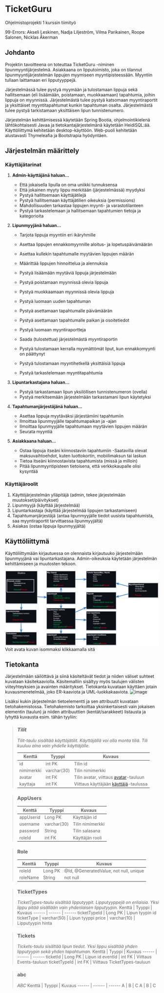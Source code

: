 # TicketGuru

Ohjelmistoprojekti 1 kurssin tiimityö

99-Errors: Akseli Leskinen, Nadja Liljeström, Vilma Parikainen, Roope Salonen, Nicklas Åkerman

## Johdanto

Projektin tavoitteena on toteuttaa TicketGuru -niminen lipunmyyntijärjestelmä. Asiakkaana on lipputoimisto, joka on tilannut lipunmyyntijärjestelmän lippujen myymiseen myyntipisteessään. Myyntiin tullaan laittamaan eri lipputyyppejä.

Järjestelmässä tulee pystyä myymään ja tulostamaan lippuja sekä hallitsemaan (eli lisäämään, poistamaan, muokkaamaan) tapahtumia, joihin lippuja on myynnissä. Järjestelmästä tulee pystyä katsomaan myyntiraportit ja yksittäiset myyntitapahtumat kunkin tapahtuman osalta. Järjestelmästä tulee pystyä tarkistamaan yksittäisen lipun tunnistenumero.

Järjestelmän kehittämisessä käytetään Spring Bootia, ohjelmointikielenä lähtökohtaisesti Javaa ja tietokantajärjestelmänä käytetään HeidiSQL:ää. Käyttöliittymä kehitetään desktop-käyttöön. Web-puoli kehitetään alustavasti Thymeleafia ja Bootstrapia hyödyntäen.

## Järjestelmän määrittely

### Käyttäjätarinat

1. **Admin-käyttäjänä haluan...**

   - Että jokaisella lipulla on oma uniikki tunnuksensa
   - Että jokainen myyty lippu merkitään (järjestelmässä) myydyksi
   - Pystyä hallitsemaan käyttäjätilejä
   - Pystyä hallitsemaan käyttäjätilien oikeuksia (permissions)
   - Mahdollisuuden tarkastaa lippujen myynti- ja varastotilanteen
   - Pystyä tarkastelemaan ja hallitsemaan tapahtumien tietoja ja kategorioita

2. **Lipunmyyjänä haluan...**

   - Tarjota lippuja myyntiin eri ikäryhmille
   - Asettaa lippujen ennakkomyynnille aloitus- ja lopetuspäivämäärän
   - Asettaa kullekin tapahtumalle myytävien lippujen määrän
   - Määrittää lippujen hinnoittelua ja alennuksia
   - Pystyä lisäämään myytäviä lippuja järjestelmään
   - Pystyä poistamaan myynnissä olevia lippuja
   - Pystyä muokkaamaan myynnissä olevia lippuja

   - Pystyä luomaan uuden tapahtuman
   - Pystyä asettamaan tapahtumalle päivämäärän
   - Pystyä asettamaan tapahtumalle paikan ja osoitetiedot

   - Pystyä luomaan myyntiraportteja
   - Saada (tulostettua) järjestelmästä myyntiraportin
   - Pystyä tulostamaan kerralla myymättömät liput, kun ennakkomyynti on päättynyt
   - Pystyä tulostamaan myyntihetkellä yksittäisiä lippuja
   - Pystyä tarkastelemaan myyntitapahtumia

3. **Lipuntarkastajana haluan...**

   - Pystyä tarkastamaan lipun yksilöllisen tunnistenumeron (ovella)
   - Pystyä merkitsemään järjestelmään tarkastamani lipun käytetyksi

4. **Tapahtumanjärjestäjänä haluan...**

   - Asettaa lippuja myytäväksi järjestämiini tapahtumiin
   - Ilmoittaa lipunmyyjälle tapahtumapaikan ja -ajan
   - Ilmoittaa lipunmyyjälle tapahtumaan myytävien lippujen määrän
   - Seurata myyntiä

5. **Asiakkaana haluan...**
   - Ostaa lippuja itseäni kiinnostaviin tapahtumiin
     -Saatavilla olevat maksuvaihtoehdot, kuten luottokortin, mobiilimaksun tai laskun
   - Tietoa itseäni kiinnostavista tapahtumista (missä ja milloin)
   - Pitää lipunmyyntipisteen tietoisena, että verkkokaupalle olisi kysyntää <!--(Voisko tän muotoilla paremmin, eli varaudutaan siihen, että myös verkkokauppa olisi mahdollista toteuttaa ilman muutoksia nykyiseen järjestelmään)-->

### Käyttäjäroolit

1. Käyttöjärjestelmän ylläpitäjä (admin, tekee järjestelmään muutokset/päivitykset)
2. Lipunmyyjä (käyttää järjestelmää)
3. Lipuntarkastaja (käyttää järjestelmää lippujen tarkastamiseen)
4. Tapahtumanjärjestäjä (antaa lipunmyyjälle tiedot uusista tapahtumista, saa myyntiraportit tarvittaessa lipunmyyjältä)
5. Asiakas (ostaa lippuja lipunmyyjältä)

## Käyttöliittymä

Käyttöliittymään kirjautuessa on olennaista kirjautuuko järjestelmään lipunmyyjänä vai lipuntarkastajana. Admin-oikeuksia käytetään järjestelmän kehittämiseen ja muutosten tekoon.

<!--![Katastrofi ajalta 2023 09 07 13 47 45](https://github.com/NicklasHH/TicketGuru/assets/117033936/b0fca7bb-b075-429f-973a-4c63afdf7641) (vanha kuva)-->

![](https://github.com/NicklasHH/TicketGuru/blob/master/TicketGuruN%C3%A4ytt%C3%B6kuva.png)
Voit avata kuvan isommaksi klikkaamalla sitä

## Tietokanta

Järjestelmään säilöttävä ja siinä käsiteltävät tiedot ja niiden väliset suhteet
kuvataan käsitekaaviolla. Käsitemalliin sisältyy myös taulujen välisten viiteyhteyksien ja avainten
määritykset. Tietokanta kuvataan käyttäen jotain kuvausmenetelmää, joko ER-kaaviota ja UML-luokkakaaviota.
![image](https://github.com/NicklasHH/TicketGuru/assets/117033936/3bc18d8d-1f3a-4d97-a931-61a100e671a6)

Lisäksi kukin järjestelmän tietoelementti ja sen attribuutit kuvataan
tietohakemistossa. Tietohakemisto tarkoittaa yksinkertaisesti vain jokaisen elementin (taulun) ja niiden
attribuuttien (kentät/sarakkeet) listausta ja lyhyttä kuvausta esim. tähän tyyliin:

> ### _Tilit_
>
> _Tilit-taulu sisältää käyttäjätilit. Käyttäjällä voi olla monta tiliä. Tili kuuluu aina vain yhdelle käyttäjälle._
>
> | Kenttä     | Tyyppi      | Kuvaus                                             |
> | ---------- | ----------- | -------------------------------------------------- |
> | id         | int PK      | Tilin id                                           |
> | nimimerkki | varchar(30) | Tilin nimimerkki                                   |
> | avatar     | int FK      | Tilin avatar, viittaus [avatar](#Avatar)-tauluun   |
> | kayttaja   | int FK      | Viittaus käyttäjään [käyttäjä](#Kayttaja)-taulussa |

> ### AppUsers
>
> | Kenttä    | Tyyppi      | Kuvaus           |
> | --------- | ----------- | ---------------- |
> | appUserid | Long PK     | Käyttäjän id     |
> | username  | varchar(30) | Tilin nimimerkki |
> | password  | String      | Tilin salasana   |
> | roleId    | int FK      | Käyttäjän rooli  |

> ### Role
>
> | Kenttä   | Tyyppi  | Kuvaus                                 |
> | -------- | ------- | -------------------------------------- |
> | roleId   | Long PK | @Id, @GeneratedValue, not null, unique |
> | roleName | String  | not null                               |

> ### TicketTypes
>
> _TicketTypes-taulu sisältää lipputyypit. Lipputyyppejä on erilaisia. Yksi lippu pitää sisällään vain yhdenlaisen lipputyypin._
> Kenttä | Tyyppi | Kuvaus
> ------ | ------ | ------
> ticketTypeId | Long PK | Lipun tyypin id
> ticketType | varchar(50) | Lipun tyyppi
> price | varchar(10) | Lipputyypin hinta

> ### Tickets
>
> _Tickets-taulu sisältää lipun tiedot. Yksi lippu sisältää yhden lipputyypin sekä yhden tapahtuman._
> Kenttä | Tyyppi | Kuvaus
> ------ | ------ | ------
> ticketId | Long PK | Lipun id
> eventId | int FK | Viittaus Events-tauluun
> ticketTypeId | int FK | Viittaus TicketTypes-tauluun

> ### abc
>
> _ABC_
> Kenttä | Tyyppi | Kuvaus
> ------ | ------ | ------
> A | B | C
> A | B | C

<!--
## Tekninen kuvaus

Teknisessä kuvauksessa esitetään järjestelmän toteutuksen suunnittelussa tehdyt tekniset
ratkaisut, esim.

-   Missä mikäkin järjestelmän komponentti ajetaan (tietokone, palvelinohjelma)
    ja komponenttien väliset yhteydet (vaikkapa tähän tyyliin:
    https://security.ufl.edu/it-workers/risk-assessment/creating-an-information-systemdata-flow-diagram/)
-   Palvelintoteutuksen yleiskuvaus: teknologiat, deployment-ratkaisut yms.
-   Keskeisten rajapintojen kuvaukset, esimerkit REST-rajapinta. Tarvittaessa voidaan rajapinnan käyttöä täsmentää
    UML-sekvenssikaavioilla.
-   Toteutuksen yleisiä ratkaisuja, esim. turvallisuus.

Tämän lisäksi

-   ohjelmakoodin tulee olla kommentoitua
-   luokkien, metodien ja muuttujien tulee olla kuvaavasti nimettyjä ja noudattaa
    johdonmukaisia nimeämiskäytäntöjä
-   ohjelmiston pitää olla organisoitu komponentteihin niin, että turhalta toistolta
    vältytään

## Testaus

Tässä kohdin selvitetään, miten ohjelmiston oikea toiminta varmistetaan
testaamalla projektin aikana: millaisia testauksia tehdään ja missä vaiheessa.
Testauksen tarkemmat sisällöt ja testisuoritusten tulosten raportit kirjataan
erillisiin dokumentteihin.

Tänne kirjataan myös lopuksi järjestelmän tunnetut ongelmat, joita ei ole korjattu.

## Asennustiedot

Järjestelmän asennus on syytä dokumentoida kahdesta näkökulmasta:

-   järjestelmän kehitysympäristö: miten järjestelmän kehitysympäristön saisi
    rakennettua johonkin toiseen koneeseen

-   järjestelmän asentaminen tuotantoympäristöön: miten järjestelmän saisi
    asennettua johonkin uuteen ympäristöön.

Asennusohjeesta tulisi ainakin käydä ilmi, miten käytettävä tietokanta ja
käyttäjät tulee ohjelmistoa asentaessa määritellä (käytettävä tietokanta,
käyttäjätunnus, salasana, tietokannan luonti yms.).

## Käynnistys- ja käyttöohje

Tyypillisesti tässä riittää kertoa ohjelman käynnistykseen tarvittava URL sekä
mahdolliset kirjautumiseen tarvittavat tunnukset. Jos järjestelmän
käynnistämiseen tai käyttöön liittyy joitain muita toimenpiteitä tai toimintajärjestykseen liittyviä asioita, nekin kerrotaan tässä yhteydessä.

Usko tai älä, tulet tarvitsemaan tätä itsekin, kun tauon jälkeen palaat
järjestelmän pariin !

-->
